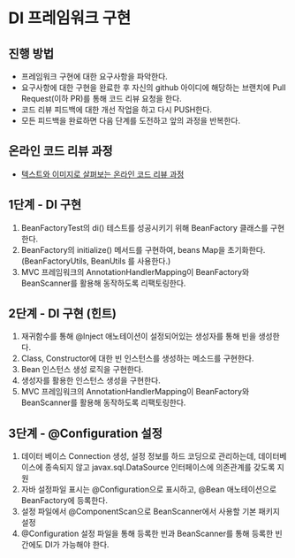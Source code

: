 # DI 프레임워크 구현
## 진행 방법
* 프레임워크 구현에 대한 요구사항을 파악한다.
* 요구사항에 대한 구현을 완료한 후 자신의 github 아이디에 해당하는 브랜치에 Pull Request(이하 PR)를 통해 코드 리뷰 요청을 한다.
* 코드 리뷰 피드백에 대한 개선 작업을 하고 다시 PUSH한다.
* 모든 피드백을 완료하면 다음 단계를 도전하고 앞의 과정을 반복한다.

## 온라인 코드 리뷰 과정
* [텍스트와 이미지로 살펴보는 온라인 코드 리뷰 과정](https://github.com/next-step/nextstep-docs/tree/master/codereview)


## 1단계 - DI 구현
1. BeanFactoryTest의 di() 테스트를 성공시키기 위해 BeanFactory 클래스를 구현한다.
2. BeanFactory의 initialize() 메서드를 구현하여, beans Map을 초기화한다. (BeanFactoryUtils, BeanUtils 를 사용한다.)
3. MVC 프레임워크의 AnnotationHandlerMapping이 BeanFactory와 BeanScanner를 활용해 동작하도록 리팩토링한다.

## 2단계 - DI 구현 (힌트)
1. 재귀함수를 통해 @Inject 애노테이션이 설정되어있는 생성자를 통해 빈을 생성한다.
2. Class, Constructor에 대한 빈 인스턴스를 생성하는 메소드를 구현한다.
3. Bean 인스턴스 생성 로직을 구현한다.
4. 생성자를 활용한 인스턴스 생성을 구현한다.
5. MVC 프레임워크의 AnnotationHandlerMapping이 BeanFactory와 BeanScanner를 활용해 동작하도록 리팩토링한다.

## 3단계 - @Configuration 설정
1. 데이터 베이스 Connection 생성, 설정 정보를 하드 코딩으로 관리하는데, 데이터베이스에 종속되지 않고 javax.sql.DataSource 인터페이스에 의존관계를 갖도록 지원
2. 자바 설정파일 표시는 @Configuration으로 표시하고, @Bean 애노테이션으로 BeanFactory에 등록한다.
3. 설정 파일에서 @ComponentScan으로 BeanScanner에서 사용할 기본 패키지 설정
4. @Configuration 설정 파일을 통해 등록한 빈과 BeanScanner를 통해 등록한 빈 간에도 DI가 가능해야 한다.